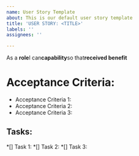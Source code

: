 ```yaml
---
name: User Story Template
about: This is our default user story template
title: 'USER STORY: <TITLE>'
labels: ''
assignees: ''

---
```


As a **role**I can**capability**so that**received benefit**

# Acceptance Criteria:
* Acceptance Criteria 1:
* Acceptance Criteria 2:
* Acceptance Criteria 3:


## Tasks:
*[] Task 1:
*[] Task 2:
*[] Task 3:
